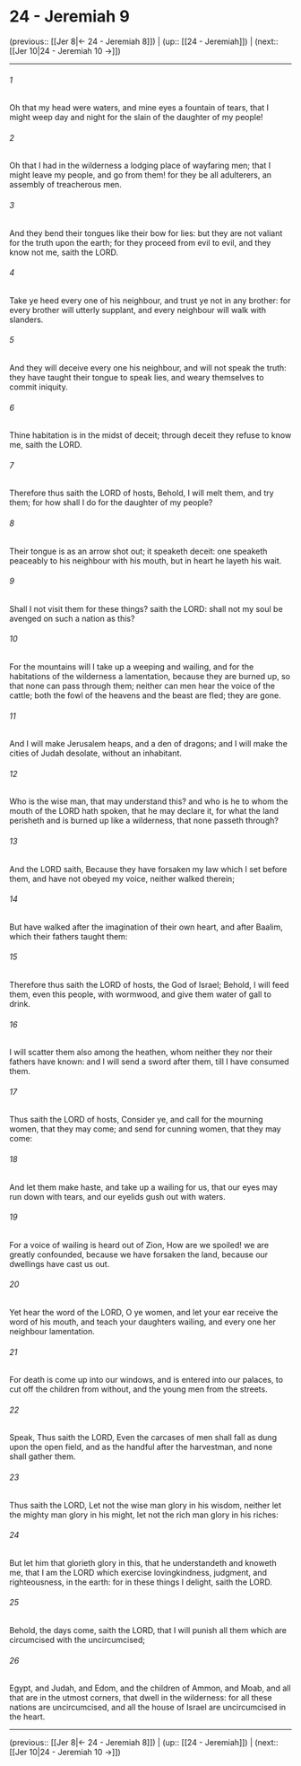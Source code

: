 # 24 - Jeremiah 9

(previous:: [[Jer 8|← 24 - Jeremiah 8]]) | (up:: [[24 - Jeremiah]]) | (next:: [[Jer 10|24 - Jeremiah 10 →]])

***


###### 1 
Oh that my head were waters, and mine eyes a fountain of tears, that I might weep day and night for the slain of the daughter of my people! 

###### 2 
Oh that I had in the wilderness a lodging place of wayfaring men; that I might leave my people, and go from them! for they be all adulterers, an assembly of treacherous men. 

###### 3 
And they bend their tongues like their bow for lies: but they are not valiant for the truth upon the earth; for they proceed from evil to evil, and they know not me, saith the LORD. 

###### 4 
Take ye heed every one of his neighbour, and trust ye not in any brother: for every brother will utterly supplant, and every neighbour will walk with slanders. 

###### 5 
And they will deceive every one his neighbour, and will not speak the truth: they have taught their tongue to speak lies, and weary themselves to commit iniquity. 

###### 6 
Thine habitation is in the midst of deceit; through deceit they refuse to know me, saith the LORD. 

###### 7 
Therefore thus saith the LORD of hosts, Behold, I will melt them, and try them; for how shall I do for the daughter of my people? 

###### 8 
Their tongue is as an arrow shot out; it speaketh deceit: one speaketh peaceably to his neighbour with his mouth, but in heart he layeth his wait. 

###### 9 
Shall I not visit them for these things? saith the LORD: shall not my soul be avenged on such a nation as this? 

###### 10 
For the mountains will I take up a weeping and wailing, and for the habitations of the wilderness a lamentation, because they are burned up, so that none can pass through them; neither can men hear the voice of the cattle; both the fowl of the heavens and the beast are fled; they are gone. 

###### 11 
And I will make Jerusalem heaps, and a den of dragons; and I will make the cities of Judah desolate, without an inhabitant. 

###### 12 
Who is the wise man, that may understand this? and who is he to whom the mouth of the LORD hath spoken, that he may declare it, for what the land perisheth and is burned up like a wilderness, that none passeth through? 

###### 13 
And the LORD saith, Because they have forsaken my law which I set before them, and have not obeyed my voice, neither walked therein; 

###### 14 
But have walked after the imagination of their own heart, and after Baalim, which their fathers taught them: 

###### 15 
Therefore thus saith the LORD of hosts, the God of Israel; Behold, I will feed them, even this people, with wormwood, and give them water of gall to drink. 

###### 16 
I will scatter them also among the heathen, whom neither they nor their fathers have known: and I will send a sword after them, till I have consumed them. 

###### 17 
Thus saith the LORD of hosts, Consider ye, and call for the mourning women, that they may come; and send for cunning women, that they may come: 

###### 18 
And let them make haste, and take up a wailing for us, that our eyes may run down with tears, and our eyelids gush out with waters. 

###### 19 
For a voice of wailing is heard out of Zion, How are we spoiled! we are greatly confounded, because we have forsaken the land, because our dwellings have cast us out. 

###### 20 
Yet hear the word of the LORD, O ye women, and let your ear receive the word of his mouth, and teach your daughters wailing, and every one her neighbour lamentation. 

###### 21 
For death is come up into our windows, and is entered into our palaces, to cut off the children from without, and the young men from the streets. 

###### 22 
Speak, Thus saith the LORD, Even the carcases of men shall fall as dung upon the open field, and as the handful after the harvestman, and none shall gather them. 

###### 23 
Thus saith the LORD, Let not the wise man glory in his wisdom, neither let the mighty man glory in his might, let not the rich man glory in his riches: 

###### 24 
But let him that glorieth glory in this, that he understandeth and knoweth me, that I am the LORD which exercise lovingkindness, judgment, and righteousness, in the earth: for in these things I delight, saith the LORD. 

###### 25 
Behold, the days come, saith the LORD, that I will punish all them which are circumcised with the uncircumcised; 

###### 26 
Egypt, and Judah, and Edom, and the children of Ammon, and Moab, and all that are in the utmost corners, that dwell in the wilderness: for all these nations are uncircumcised, and all the house of Israel are uncircumcised in the heart.

***

(previous:: [[Jer 8|← 24 - Jeremiah 8]]) | (up:: [[24 - Jeremiah]]) | (next:: [[Jer 10|24 - Jeremiah 10 →]])
